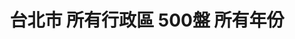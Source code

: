 ---
title: "台北市 所有行政區 500盤 所有年份"
keywords:
  - 美食競賽
  - 台灣美食
  - 美食精選
datePublished: "2025-06-30"
dateModified: "2025-07-01"
city: "台北市"
district: "所有行政區"
award: "500盤"
year: "所有年份"
page: 13
count: 210

restaurants:
  - name: "冠宸食館"
    address: "台北市北投區竹子湖路67號"
    phone: "0228626408"
    geo: "25.17632351804717, 121.53966463406918"
    google_map: "https://maps.app.goo.gl/Xna1Z1L18DP3xckM8"
    footinder: "https://footinder.com.tw/%E5%8F%B0%E5%8C%97%E5%B8%82%E5%8C%97%E6%8A%95%E5%8D%80/8051/"
    official: ""
    award:
    - name: "500盤"
      year: "2024"
  - name: "國賓中餐廳"
    address: "台北市中山區遼寧街177號2F"
    phone: "0225362370"
    geo: "25.0531219399139, 121.54218040311758"
    google_map: "https://maps.app.goo.gl/KHzp5ADf4X7zmeYY6"
    footinder: "https://footinder.com.tw/%E5%8F%B0%E5%8C%97%E5%B8%82%E4%B8%AD%E5%B1%B1%E5%8D%80/57/"
    official: "https://www.ambassador-hotels.com/tc/taipei/dining/szechuan-court#story"
    award:
    - name: "500盤"
      year: "2024"
  - name: "格格的幸福廚房"
    address: "台北市大安區建國南路一段160號2樓"
    phone: "0226436306"
    geo: "25.04114358656872, 121.53688398031335"
    google_map: "https://maps.app.goo.gl/vgkzfJpqDrDH832fA"
    footinder: "https://footinder.com.tw/%e5%8f%b0%e5%8c%97%e5%b8%82%e5%a4%a7%e5%ae%89%e5%8d%80/362140/"
    official: "https://www.facebook.com/culinaryarts2017/"
    award:
    - name: "500盤"
      year: "2024"
  - name: "空盤 komboi"
    address: "台北市大安區敦化南路一段270巷28號-8號"
    phone: "0287720372"
    geo: "25.038922335697148, 121.54677454211945"
    google_map: "https://maps.app.goo.gl/vHQVDUAG4B4r3qJL7"
    footinder: "https://footinder.com.tw/%E5%8F%B0%E5%8C%97%E5%B8%82%E5%A4%A7%E5%AE%89%E5%8D%80/8683/"
    official: "https://www.instagram.com/komboi_taipei/"
    award:
    - name: "500盤"
      year: "2024"
  - name: "漢來名人坊"
    address: "台北市信義區基隆路一段333號34樓"
    phone: "0227232938"
    geo: "25.034408673671145, 121.56122814947172"
    google_map: "https://maps.app.goo.gl/G6gFQewFMnKDhCsSA"
    footinder: "https://footinder.com.tw/%E5%8F%B0%E5%8C%97%E5%B8%82/9094/"
    official: "https://www.hilai-foods.com/brand-content/7#branch-5/celebrity-cuisine"
    award:
    - name: "500盤"
      year: "2024"
  - name: "花娘小廚"
    address: "台北市松山區敦化北路165巷9號1樓"
    phone: "0227184469"
    geo: "25.05484497551117, 121.55056568896391"
    google_map: "https://maps.app.goo.gl/K5nT32WX1pQgXSCdA"
    footinder: "https://footinder.com.tw/%e5%8f%b0%e5%8c%97%e5%b8%82%e6%9d%be%e5%b1%b1%e5%8d%80/33049/"
    official: "https://www.facebook.com/p/%E8%8A%B1%E5%A8%98%E5%B0%8F%E9%A4%A8-100063747175185/"
    award:
    - name: "500盤"
      year: "2024"
  - name: "磺溪小鎮"
    address: "台北市北投區石牌路二段360號"
    phone: "0228731235"
    geo: "25.123408565424207, 121.5254254583324"
    google_map: "https://maps.app.goo.gl/S133WamZSotEy5g98"
    footinder: "https://footinder.com.tw/%E5%8F%B0%E5%8C%97%E5%B8%82%E5%8C%97%E6%8A%95%E5%8D%80/7824/"
    official: "https://www.facebook.com/SulfurCreekTown/"
    award:
    - name: "500盤"
      year: "2024"
  - name: "皇膳餐廳"
    address: "台北市中正區仁愛路二段48號"
    phone: "0223960682"
    geo: "25.03803484707546, 121.52800467132023"
    google_map: "https://maps.app.goo.gl/hmS9RsxCCea4iwmy9"
    footinder: "https://footinder.com.tw/%E5%8F%B0%E5%8C%97%E5%B8%82%E4%B8%AD%E6%AD%A3%E5%8D%80/80/"
    official: "https://www.royal-restaurant.com.tw/"
    award:
    - name: "500盤"
      year: "2024"
  - name: "琥珀割烹 Kohaku"
    address: "台北市信義區逸仙路32巷15號1樓"
    phone: "0287863320"
    geo: "25.039912582914482, 121.5627165502999"
    google_map: "https://maps.app.goo.gl/JLfFhzJ3cLJhZphr5"
    footinder: "https://footinder.com.tw/%e5%8f%b0%e5%8c%97%e5%b8%82%e4%bf%a1%e7%be%a9%e5%8d%80/362142/"
    official: "https://www.instagram.com/kohaku.tw"
    award:
    - name: "500盤"
      year: "2024"
---